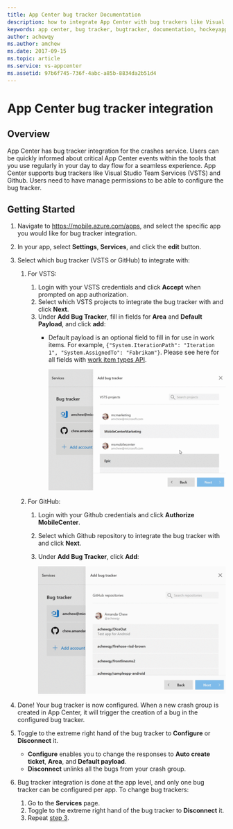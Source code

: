 ```yaml
---
title: App Center bug tracker Documentation
description: how to integrate App Center with bug trackers like Visual Studio Team Services (VSTS) and Github
keywords: app center, bug tracker, bugtracker, documentation, hockeyapp, integration VSTS, integration github
author: achewqy
ms.author: amchew
ms.date: 2017-09-15
ms.topic: article
ms.service: vs-appcenter
ms.assetid: 97b6f745-736f-4abc-a85b-8834da2b51d4
---
```


# App Center bug tracker integration
## Overview

App Center has bug tracker integration for the crashes service. Users can be quickly informed about critical App Center events within the tools that you use regularly in your day to day flow for a seamless experience. App Center supports bug trackers like Visual Studio Team Services (VSTS) and Github. Users need to have manage permissions to be able to configure the bug tracker.

## Getting Started

1. Navigate to https://mobile.azure.com/apps, and select the specific app you would like for bug tracker integration.

1. In your app, select **Settings**, **Services**, and click the **edit** button.

1. <a name="step3"/>Select which bug tracker (VSTS or GitHub) to integrate with:

	1. For VSTS:

		1. Login with your VSTS credentials and click **Accept** when prompted on app authorization.
		1. Select which VSTS projects to integrate the bug tracker with and click **Next**.
		1. Under **Add Bug Tracker**, fill in fields for **Area** and **Default Payload**, and click **add**:
			- Default payload is an optional field to fill in for use in work items. For example, `{"System.IterationPath": "Iteration 1", "System.AssignedTo": "Fabrikam"}`. Please see here for all fields with [work item types API](https://docs.microsoft.com/vsts/integrate/#Getaworkitemtype).

	  			![How to add a bug tracker for VSTS](media/addBugTrackerVSTS.gif)



	1. For GitHub:

		1. Login with your Github credentials and click **Authorize MobileCenter**.
		1. Select which Github repository to integrate the bug tracker with and click **Next**.
		1. Under **Add Bug Tracker**, click **Add**:

			![How to add a bug tracker for GitHub](media/addBugTrackerGitHub.gif)

1. Done! Your bug tracker is now configured. When a new crash group is created in App Center, it will trigger the creation of a bug in the configured bug tracker.

1. Toggle to the extreme right hand of the bug tracker to **Configure** or **Disconnect** it.

	- **Configure** enables you to change the responses to **Auto create ticket**, **Area**, and **Default payload**.
	- **Disconnect** unlinks all the bugs from your crash group.

1. Bug tracker integration is done at the app level, and only one bug tracker can be configured per app. To change bug trackers:

	1. Go to the **Services** page.
	1. Toggle to the extreme right hand of the bug tracker to **Disconnect** it.
	1. Repeat [step 3](#step3).
